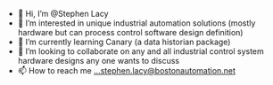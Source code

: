 - 👋 Hi, I’m @Stephen Lacy
- 👀 I’m interested in unique industrial automation solutions (mostly hardware but can process control software design definition)
- 🌱 I’m currently learning Canary (a data historian package)
- 💞️ I’m looking to collaborate on any and all industrial control system hardware designs any one wants to discuss
- 📫 How to reach me ...stephen.lacy@bostonautomation.net

<!---
Stephen-Lacy/Stephen-Lacy is a ✨ special ✨ repository because its `README.md` (this file) appears on your GitHub profile.
You can click the Preview link to take a look at your changes.
--->
